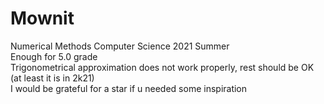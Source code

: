 # Mownit
Numerical Methods Computer Science 2021 Summer  
Enough for 5.0 grade  
Trigonometrical approximation does not work properly, rest should be OK (at least it is in 2k21)  
I would be grateful for a star if u needed some inspiration  
